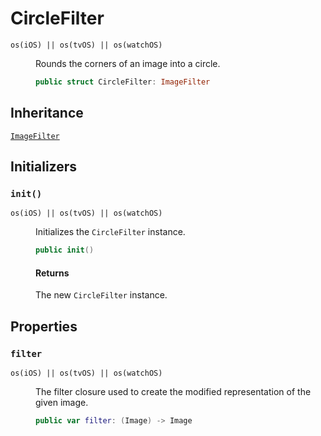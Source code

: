 # CircleFilter

<dl>
<dt><code>os(iOS) || os(tvOS) || os(watchOS)</code></dt>
<dd>

Rounds the corners of an image into a circle.

``` swift
public struct CircleFilter: ImageFilter 
```

</dd>
</dl>

## Inheritance

[`ImageFilter`](/ImageFilter)

## Initializers

### `init()`

<dl>
<dt><code>os(iOS) || os(tvOS) || os(watchOS)</code></dt>
<dd>

Initializes the `CircleFilter` instance.

``` swift
public init() 
```

#### Returns

The new `CircleFilter` instance.

</dd>
</dl>

## Properties

### `filter`

<dl>
<dt><code>os(iOS) || os(tvOS) || os(watchOS)</code></dt>
<dd>

The filter closure used to create the modified representation of the given image.

``` swift
public var filter: (Image) -> Image 
```

</dd>
</dl>
